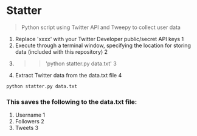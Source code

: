 # Statter
> Python script using Twitter API and Tweepy to collect user data

1.  Replace 'xxxx' with your Twitter Developer public/secret API keys 1
2.  Execute through a terminal window, specifying the location for storing data (included with this repository) 2
3.  >> 'python statter.py data.txt' 3
4.  Extract Twitter data from the data.txt file 4

```python
python statter.py data.txt
```

### This saves the following to the data.txt file:

1.	Username 1
2.	Followers 2
3.	Tweets	3